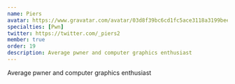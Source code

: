 ```yaml
---
name: Piers
avatar: https://www.gravatar.com/avatar/03d8f39bc6cd1fc5ace3118a3199beef?d=identicon&s=256
specialties: [Pwn]
twitter: https://twitter.com/_piers2
member: true
order: 19
description: Average pwner and computer graphics enthusiast
---
```


Average pwner and computer graphics enthusiast
